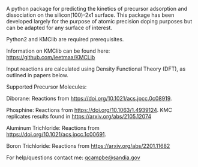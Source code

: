 A python package for predicting the kinetics of precursor adsorption and dissociation on the silicon(100)-2x1 surface.
This package has been developed largely for the purpose of atomic precision doping purposes but can be adapted for any surface of interest.

Python2 and KMClib are required prerequisites.

Information on KMClib can be found here: https://github.com/leetmaa/KMCLib

Input reactions are calculated using Density Functional Theory (DFT), as outlined in papers below.

Supported Precursor Molecules:

Diborane: Reactions from https://doi.org/10.1021/acs.jpcc.0c08919.

Phosphine: Reactions from https://doi.org/10.1063/1.4939124. KMC replicates results found in https://arxiv.org/abs/2105.12074

Aluminum Trichloride: Reactions from https://doi.org/10.1021/acs.jpcc.1c00691.

Boron Trichloride: Reactions from https://arxiv.org/abs/2201.11682

For help/questions contact me: qcampbe@sandia.gov
